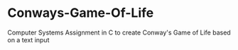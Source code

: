 # Conways-Game-Of-Life
Computer Systems Assignment in C to create Conway's Game of Life based on a text input
